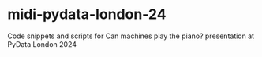 # midi-pydata-london-24
Code snippets and scripts for Can machines play the piano? presentation at PyData London 2024

